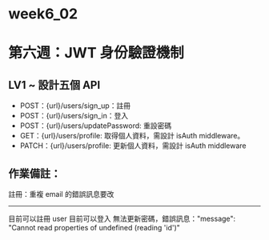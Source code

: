 # week6_02

# 第六週：JWT 身份驗證機制

## LV1 ~ 設計五個 API

-   POST：{url}/users/sign_up：註冊
-   POST：{url}/users/sign_in：登入
-   POST：{url}/users/updatePassword: 重設密碼
-   GET：{url}/users/profile: 取得個人資料，需設計 isAuth middleware。
-   PATCH：{url}/users/profile: 更新個人資料，需設計 isAuth middleware

## 作業備註：

註冊：重複 email 的錯誤訊息要改

---

目前可以註冊 user
目前可以登入
無法更新密碼，錯誤訊息："message": "Cannot read properties of undefined (reading 'id')"
